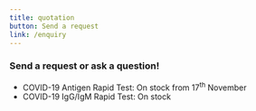 ```yaml
---
title: quotation
button: Send a request
link: /enquiry
---
```

### Send a request or ask a question!

* COVID-19 Antigen Rapid Test: On stock from 17<sup>th</sup> November
* COVID-19 IgG/IgM Rapid Test: On stock